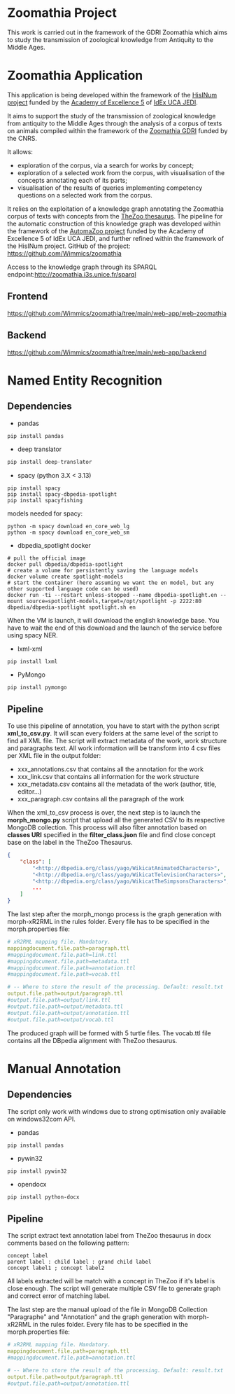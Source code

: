 # Zoomathia Project
This work is carried out in the framework of the GDRI Zoomathia which aims to study the transmission of zoological knowledge from Antiquity to the Middle Ages. 

# Zoomathia Application

This application is being developed within the framework of the [HisINum project](https://univ-cotedazur.fr/recherche-innovation/structures-de-recherche/academies-dexcellence/academie-dexcellence-homme-idees-et-milieux/projets-de-recherche/projets-2020-2024/hisinum) funded by the [Academy of Excellence 5](https://univ-cotedazur.fr/recherche-innovation/structures-de-recherche/academies-dexcellence/academie-dexcellence-homme-idees-et-milieux) of [IdEx UCA JEDI](https://univ-cotedazur.fr/recherche-innovation/defis-scientifiques-idex).

It aims to support the study of the transmission of zoological knowledge  from antiquity to the Middle Ages through the analysis of a corpus of  texts on animals compiled within the framework of the [Zoomathia GDRI](https://www.cepam.cnrs.fr/sites/zoomathia/presentation-generale-du-gdri-zoomathia/) funded by the CNRS.

It allows:

- exploration of the corpus, via a search for works by concept;
- exploration of a selected work from the corpus, with visualisation of the concepts annotating each of its parts;
- visualisation of the results of queries implementing competency questions on a selected work from the corpus.

It relies on the exploitation of a knowledge graph annotating the Zoomathia corpus of texts with concepts from the [TheZoo thesaurus](https://opentheso.huma-num.fr/opentheso/?idt=th310).
The pipeline for the automatic construction of this knowledge graph was developed within the framework of the [AutomaZoo project](https://univ-cotedazur.fr/recherche-innovation/structures-de-recherche/academies-dexcellence/academie-dexcellence-homme-idees-et-milieux/projets-de-recherche/projets-2020-2024/automazoo-annotation-automatique-dun-corpus-zoologique-ancien) funded by the Academy of Excellence 5 of IdEx UCA JEDI, and further refined within the framework of the HisINum project.
GitHub of the project: https://github.com/Wimmics/zoomathia

Access to the knowledge graph through its SPARQL endpoint:http://zoomathia.i3s.unice.fr/sparql

## Frontend

https://github.com/Wimmics/zoomathia/tree/main/web-app/web-zoomathia

## Backend

https://github.com/Wimmics/zoomathia/tree/main/web-app/backend

# Named Entity Recognition

## Dependencies
- pandas
```python
pip install pandas
```

- deep translator

```python
pip install deep-translator
```

- spacy (python 3.X < 3.13)

```shell
pip install spacy
pip install spacy-dbpedia-spotlight
pip install spacyfishing
```
models needed for spacy:

```shell
python -m spacy download en_core_web_lg
python -m spacy download en_core_web_sm
```

- dbpedia_spotlight docker

```shell
# pull the official image
docker pull dbpedia/dbpedia-spotlight
# create a volume for persistently saving the language models
docker volume create spotlight-models
# start the container (here assuming we want the en model, but any other supported language code can be used)
docker run -ti --restart unless-stopped --name dbpedia-spotlight.en --mount source=spotlight-models,target=/opt/spotlight -p 2222:80 dbpedia/dbpedia-spotlight spotlight.sh en
```
When the VM is launch, it will download the english knowledge base. You have to wait the end of this download and the launch of the service before using spacy NER.

- lxml-xml

```
pip install lxml
```

- PyMongo

```
pip install pymongo
```



## Pipeline

To use this pipeline of annotation, you have to start with the python script **xml_to_csv.py**. It will scan every folders at the same level of the script to find all XML file. The script will extract metadata of the work, work structure and paragraphs text. All work information will be transform into 4 csv files per XML file in the output folder:

- xxx_annotations.csv that contains all the annotation for the work
- xxx_link.csv that contains all information for the work structure
- xxx_metadata.csv contains all the metadata of the work (author, title, editor...)
- xxx_paragraph.csv contains all the paragraph of the work

When the xml_to_csv process is over, the next step is to launch the **morph_mongo.py** script that upload all the generated CSV to its respective MongoDB  collection. This process will also filter annotation based on **classes URI** specified in the **filter_class.json** file and find close concept base on the label in the TheZoo Thesaurus.

```json
{
    "class": [
        "<http://dbpedia.org/class/yago/WikicatAnimatedCharacters>",
        "<http://dbpedia.org/class/yago/WikicatTelevisionCharacters>",
        "<http://dbpedia.org/class/yago/WikicatTheSimpsonsCharacters>",
        ...
    ]
}
```

The last step after the morph_mongo process is the graph generation with morph-xR2RML in the rules folder. Every file has to be specified in the morph.properties file:

```yaml
# xR2RML mapping file. Mandatory.
mappingdocument.file.path=paragraph.ttl
#mappingdocument.file.path=link.ttl
#mappingdocument.file.path=metadata.ttl
#mappingdocument.file.path=annotation.ttl
#mappingdocument.file.path=vocab.ttl

# -- Where to store the result of the processing. Default: result.txt
output.file.path=output/paragraph.ttl
#output.file.path=output/link.ttl
#output.file.path=output/metadata.ttl
#output.file.path=output/annotation.ttl
#output.file.path=output/vocab.ttl
```

The produced graph will be formed with 5 turtle files. The vocab.ttl file contains all the DBpedia alignment with TheZoo thesaurus. 

# Manual Annotation

## Dependencies

The script only work with windows due to strong optimisation only available on windows32com API.

- pandas

```python
pip install pandas
```

- pywin32

```
pip install pywin32
```

- opendocx

```
pip install python-docx
```



## Pipeline

The script extract text annotation label from TheZoo thesaurus in docx comments based on the following pattern:

```
concept label
parent label : child label : grand child label
concept label1 ; concept label2
```

All labels extracted will be match with a concept in TheZoo if it's label is close enough. The script will generate multiple CSV file to generate graph and correct error of matching label.

The last step are the manual upload of the file in MongoDB Collection "Paragraphe" and "Annotation" and the graph generation with morph-xR2RML in the rules folder. Every file has to be specified in the morph.properties file:

```yaml
# xR2RML mapping file. Mandatory.
mappingdocument.file.path=paragraph.ttl
#mappingdocument.file.path=annotation.ttl

# -- Where to store the result of the processing. Default: result.txt
output.file.path=output/paragraph.ttl
#output.file.path=output/annotation.ttl
```

